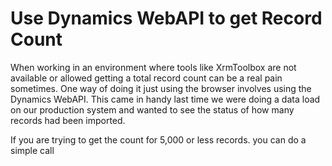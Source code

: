 # Use Dynamics WebAPI to get Record Count

When working in an environment where tools like XrmToolbox are not available or allowed getting a total record count can be a real pain sometimes.  One way of doing it just using the browser involves using the Dynamics WebAPI.  This came in handy last time we were doing a data load on our production system and wanted to see the status of how many records had been imported.

If you are trying to get the count for 5,000 or less records. you can do a simple call 
<!--stackedit_data:
eyJoaXN0b3J5IjpbLTIxMjUwMDM4MTVdfQ==
-->